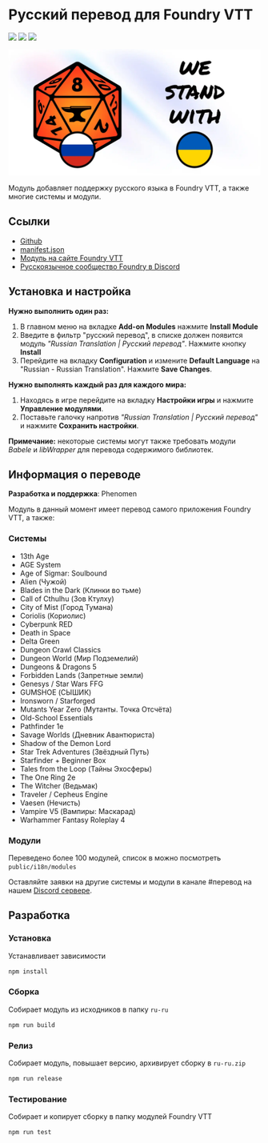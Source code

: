 # Русский перевод для Foundry VTT

![](https://img.shields.io/badge/версия_модуля-v12.318.1-blue)
![](https://img.shields.io/badge/требуется_FVTT-v11-orange)
![](https://img.shields.io/badge/поддерживается_FVTT-v11-green)

![](/public/images/module/cover.webp)

Модуль добавляет поддержку русского языка в Foundry VTT, а также многие системы и модули.

## Ссылки

- [Github](https://github.com/phenomen/foundry-vtt-ru)
- [manifest.json](https://raw.githubusercontent.com/phenomen/foundry-vtt-ru/main/public/module.json)
- [Модуль на сайте Foundry VTT](https://foundryvtt.com/packages/ru-ru/)
- [Русскоязычное сообщество Foundry в Discord](https://discord.gg/Z2CXFy35WF)

## Установка и настройка

**Нужно выполнить один раз:**

1. В главном меню на вкладке **Add-on Modules** нажмите **Install Module**
2. Введите в фильтр "русский перевод", в списке должен появится модуль _"Russian Translation | Русский перевод"_. Нажмите кнопку **Install**
3. Перейдите на вкладку **Configuration** и измените **Default Language** на "Russian - Russian Translation". Нажмите **Save Changes**.

**Нужно выполнять каждый раз для каждого мира:**

1. Находясь в игре перейдите на вкладку **Настройки игры** и нажмите **Управление модулями**.
2. Поставьте галочку напротив _"Russian Translation | Русский перевод"_ и нажмите **Сохранить настройки**.

**Примечание:** некоторые системы могут также требовать модули _Babele_ и _libWrapper_ для перевода содержимого библиотек.

## Информация о переводе

**Разработка и поддержка**: Phenomen

Модуль в данный момент имеет перевод самого приложения Foundry VTT, а также:

### Системы

- 13th Age
- AGE System
- Age of Sigmar: Soulbound
- Alien (Чужой)
- Blades in the Dark (Клинки во тьме)
- Call of Cthulhu (Зов Ктулху)
- City of Mist (Город Тумана)
- Coriolis (Кориолис)
- Cyberpunk RED
- Death in Space
- Delta Green
- Dungeon Crawl Classics
- Dungeon World (Мир Подземелий)
- Dungeons & Dragons 5
- Forbidden Lands (Запретные земли)
- Genesys / Star Wars FFG
- GUMSHOE (СЫШИК)
- Ironsworn / Starforged
- Mutants Year Zero (Мутанты. Точка Отсчёта)
- Old-School Essentials
- Pathfinder 1e
- Savage Worlds (Дневник Авантюриста)
- Shadow of the Demon Lord
- Star Trek Adventures (Звёздный Путь)
- Starfinder + Beginner Box
- Tales from the Loop (Тайны Эхосферы)
- The One Ring 2e
- The Witcher (Ведьмак)
- Traveler / Cepheus Engine
- Vaesen (Нечисть)
- Vampire V5 (Вампиры: Маскарад)
- Warhammer Fantasy Roleplay 4

### Модули

Переведено более 100 модулей, список в можно посмотреть `public/i18n/modules`

Оставляйте заявки на другие системы и модули в канале #перевод на нашем [Discord сервере](https://discord.gg/Z2CXFy35WF).

## Разработка

### Установка

Устанавливает зависимости

```bash
npm install
```

### Сборка

Собирает модуль из исходников в папку `ru-ru`

```bash
npm run build
```

### Релиз

Собирает модуль, повышает версию, архивирует сборку в `ru-ru.zip`

```bash
npm run release
```

### Тестирование

Собирает и копирует сборку в папку модулей Foundry VTT

```bash
npm run test
```
